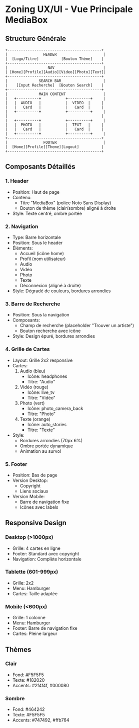 # Zoning UX/UI - Vue Principale MediaBox

## Structure Générale

```ascii
+------------------------------------------+
|                HEADER                     |
|  [Logo/Titre]          [Bouton Thème]    |
+------------------------------------------+
|                  NAV                      |
| [Home][Profile][Audio][Video][Photo][Text]|
+------------------------------------------+
|              SEARCH BAR                   |
|    [Input Recherche]  [Bouton Search]    |
+------------------------------------------+
|              MAIN CONTENT                 |
|   +----------+           +----------+     |
|   |  AUDIO   |           |  VIDEO  |     |
|   |   Card   |           |   Card  |     |
|   +----------+           +----------+     |
|                                          |
|   +----------+           +----------+     |
|   |  PHOTO   |           |  TEXT   |     |
|   |   Card   |           |   Card  |     |
|   +----------+           +----------+     |
+------------------------------------------+
|                FOOTER                     |
|  [Home][Profile][Theme][Logout]          |
+------------------------------------------+

```

## Composants Détaillés

### 1. Header
- Position: Haut de page
- Contenu: 
  - Titre "MediaBox" (police Noto Sans Display)
  - Bouton de thème (clair/sombre) aligné à droite
- Style: Texte centré, ombre portée

### 2. Navigation
- Type: Barre horizontale
- Position: Sous le header
- Éléments:
  - Accueil (icône home)
  - Profil (nom utilisateur)
  - Audio
  - Vidéo
  - Photo
  - Texte
  - Déconnexion (aligné à droite)
- Style: Dégradé de couleurs, bordures arrondies

### 3. Barre de Recherche
- Position: Sous la navigation
- Composants:
  - Champ de recherche (placeholder "Trouver un artiste")
  - Bouton recherche avec icône
- Style: Design épuré, bordures arrondies

### 4. Grille de Cartes
- Layout: Grille 2x2 responsive
- Cartes:
  1. Audio (bleu)
     - Icône: headphones
     - Titre: "Audio"
  2. Vidéo (rouge)
     - Icône: live_tv
     - Titre: "Vidéo"
  3. Photo (vert)
     - Icône: photo_camera_back
     - Titre: "Photo"
  4. Texte (orange)
     - Icône: auto_stories
     - Titre: "Texte"
- Style: 
  - Bordures arrondies (70px 6%)
  - Ombre portée dynamique
  - Animation au survol

### 5. Footer
- Position: Bas de page
- Version Desktop:
  - Copyright
  - Liens sociaux
- Version Mobile:
  - Barre de navigation fixe
  - Icônes avec labels

## Responsive Design

### Desktop (>1000px)
- Grille: 4 cartes en ligne
- Footer: Standard avec copyright
- Navigation: Complète horizontale

### Tablette (601-999px)
- Grille: 2x2
- Menu: Hamburger
- Cartes: Taille adaptée

### Mobile (<600px)
- Grille: 1 colonne
- Menu: Hamburger
- Footer: Barre de navigation fixe
- Cartes: Pleine largeur

## Thèmes

### Clair
- Fond: #F5F5F5
- Texte: #182020
- Accents: #2f4f4f, #000080

### Sombre
- Fond: #464242
- Texte: #F5F5F5
- Accents: #747492, #ffb764
